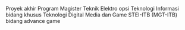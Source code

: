 Proyek akhir Program Magister Teknik Elektro opsi Teknologi Informasi bidang khusus Teknologi Digital Media dan Game STEI-ITB (MGT-ITB) bidang advance game